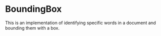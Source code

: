# BoundingBox
This is an implementation of identifying specific words in a document and bounding them with a box.
